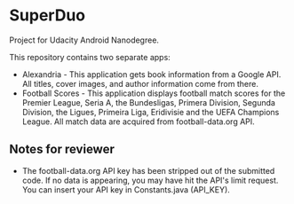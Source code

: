 # SuperDuo
Project for Udacity Android Nanodegree.

This repository contains two separate apps:
  - Alexandria - This application gets book information from a Google API. All titles, cover images, and author information come from there.
  - Football Scores - This application displays football match scores for the Premier League, Seria A, the Bundesligas, Primera Division, Segunda Division, the Ligues, Primeira Liga, Eridivisie and the UEFA Champions League. All match data are acquired from football-data.org API. 
  
## Notes for reviewer
  - The football-data.org API key has been stripped out of the submitted code. If no data is appearing, you may have hit the API's limit request.  You can insert your API key in Constants.java (API_KEY).
